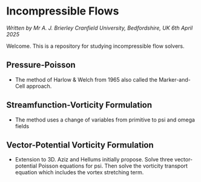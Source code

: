 Incompressible Flows
====================

_Written by Mr A. J. Brierley_
_Cranfield University, Bedfordshire, UK_
_6th April 2025_

Welcome. This is a repository for studying incompressible flow solvers.

Pressure-Poisson
----------------
- The method of Harlow & Welch from 1965 also called the Marker-and-Cell approach.

Streamfunction-Vorticity Formulation
------------------------------------
- The method uses a change of variables from primitive to psi and omega fields

Vector-Potential Vorticity Formulation
--------------------------------------
- Extension to 3D. Aziz and Hellums initially propose. Solve three vector-potential Poisson equations for psi. Then solve the vorticity transport equation which includes the vortex stretching term.
